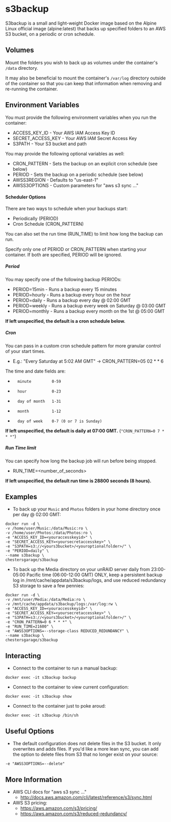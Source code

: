 # s3backup

S3backup is a small and light-weight Docker image based on the Alpine Linux official image (alpine:latest) that backs up specified folders to an AWS S3 bucket, on a periodic or cron schedule.

## Volumes

Mount the folders you wish to back up as volumes under the container's `/data` directory.

It may also be beneficial to mount the container's `/var/log` directory outside of the container so that you can keep that information when removing and re-running the container.

## Environment Variables

You must provide the following environment variables when you run the container:
- ACCESS_KEY_ID     - Your AWS IAM Access Key ID
- SECRET_ACCESS_KEY - Your AWS IAM Secret Access Key
- S3PATH            - Your S3 bucket and path

You may provide the following optional variables as well:
- CRON_PATTERN - Sets the backup on an explicit cron schedule (see below)
- PERIOD       - Sets the backup on a periodic schedule (see below)
- AWSS3REGION  - Defaults to "us-east-1"
- AWSS3OPTIONS - Custom parameters for "aws s3 sync ..."

#### Scheduler Options

There are two ways to schedule when your backups start:
- Periodically (PERIOD)
- Cron Schedule (CRON_PATTERN)

You can also set the run time (RUN_TIME) to limit how long the backup can run.

Specify only one of PERIOD or CRON_PATTERN when starting your container. If both are specified, PERIOD will be ignored.

##### Period

You may specify one of the following backup PERIODs:
- PERIOD=15min   - Runs a backup every 15 minutes
- PERIOD=hourly  - Runs a backup every hour on the hour
- PERIOD=daily   - Runs a backup every day @ 02:00 GMT
- PERIOD=weekly  - Runs a backup every week on Saturday @ 03:00 GMT
- PERIOD=monthly - Runs a backup every month on the 1st @ 05:00 GMT

**If left unspecified, the default is a cron schedule below.**

##### Cron

You can pass in a custom cron schedule pattern for more granular control of your start times.
- E.g.: "Every Saturday at 5:02 AM GMT" -> CRON_PATTERN=05 02 * * 6

The time and date fields are:
-       minute         0-59
-       hour           0-23
-       day of month   1-31
-       month          1-12
-       day of week    0-7 (0 or 7 is Sunday)

**If left unspecified, the default is daily at 07:00 GMT.** (`"CRON_PATTERN=0 7 * * *"`)

##### Run Time limit

You can specify how long the backup job will run before being stopped. 
- RUN_TIME=<number_of_seconds>

**If left unspecified, the default run time is 28800 seconds (8 hours).**

## Examples

- To back up your `Music` and `Photos` folders in your home directory once per day @ 02:00 GMT:

```
docker run -d \
-v /home/user/Music:/data/Music:ro \
-v /home/user/Photos:/data/Photos:ro \
-e "ACCESS_KEY_ID=<youraccesskeyid>" \
-e "SECRET_ACCESS_KEY=<yoursecretaccesskey>" \
-e "S3PATH=s3://<yours3bucket>/<youroptionalfolder>/" \
-e "PERIOD=daily" \
--name s3backup \
chestersgarage/s3backup
```

- To back up the Media directory on your unRAID server daily from 23:00-05:00 Pacific time (06:00-12:00 GMT) ONLY, keep a persistent backup log in /mnt/cache/appdata/s3backup/logs, and use reduced redundancy S3 storage to save a few pennies:

```
docker run -d \
-v /mnt/user/Media:/data/Media:ro \
-v /mnt/cache/appdata/s3backup/logs:/var/log:rw \
-e "ACCESS_KEY_ID=<youraccesskeyid>" \
-e "SECRET_ACCESS_KEY=<yoursecretaccesskey>" \
-e "S3PATH=s3://<yours3bucket>/<youroptionalfolder>/" \
-e "CRON_PATTERN=0 6 * * *" \
-e "RUN_TIME=21600" \
-e "AWSS3OPTIONS=--storage-class REDUCED_REDUNDANCY" \
--name s3backup \
chestersgarage/s3backup
```
## Interacting

- Connect to the container to run a manual backup:

```
docker exec -it s3backup backup
```

- Connect to the container to view current configuration:

```
docker exec -it s3backup show
```

- Connect to the container just to poke aroud:

```
docker exec -it s3backup /bin/sh
```

## Useful Options

- The default configuration does not delete files in the S3 bucket. It only overwrites and adds files. If you'd like a more lean sync, you can add the option to delete files from S3 that no longer exist on your source:

```
-e "AWSS3OPTIONS=--delete"
```

## More Information

- AWS CLI docs for "aws s3 sync ..."
  - http://docs.aws.amazon.com/cli/latest/reference/s3/sync.html
- AWS S3 pricing:
  - https://aws.amazon.com/s3/pricing/
  - https://aws.amazon.com/s3/reduced-redundancy/

